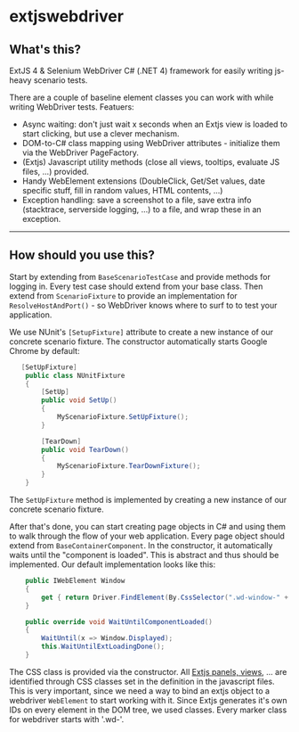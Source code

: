 # extjswebdriver

## What's this?

ExtJS 4 &amp; Selenium WebDriver C# (.NET 4) framework for easily writing js-heavy scenario tests. 

There are a couple of baseline element classes you can work with while writing WebDriver tests. Featuers:

* Async waiting: don't just wait x seconds when an Extjs view is loaded to start clicking, but use a clever mechanism.
* DOM-to-C# class mapping using WebDriver attributes - initialize them via the WebDriver PageFactory.
* (Extjs) Javascript utility methods (close all views, tooltips, evaluate JS files, ...) provided.
* Handy WebElement extensions (DoubleClick, Get/Set values, date specific stuff, fill in random values, HTML contents, ...)
* Exception handling: save a screenshot to a file, save extra info (stacktrace, serverside logging, ...) to a file, and wrap these in an exception.

* * *

## How should you use this?

Start by extending from `BaseScenarioTestCase` and provide methods for logging in. Every test case should extend from your base class.
Then extend from `ScenarioFixture` to provide an implementation for `ResolveHostAndPort()` - so WebDriver knows where to surf to to test your application.

We use NUnit's `[SetupFixture]` attribute to create a new instance of our concrete scenario fixture. The constructor automatically starts Google Chrome by default:

```C#
   [SetUpFixture]
    public class NUnitFixture
    {
        [SetUp]
        public void SetUp()
        {
            MyScenarioFixture.SetUpFixture();
        }

        [TearDown]
        public void TearDown()
        {
            MyScenarioFixture.TearDownFixture();
        }
    }
```

The `SetUpFixture` method is implemented by creating a new instance of our concrete scenario fixture.

After that's done, you can start creating page objects in C# and using them to walk through the flow of your web application. Every page object should extend from `BaseContainerComponent`.
In the constructor, it automatically waits until the "component is loaded". This is abstract and thus should be implemented. Our default implementation looks like this:

```C#
    public IWebElement Window
    {
        get { return Driver.FindElement(By.CssSelector(".wd-window-" + CssClassname)); }
    }

    public override void WaitUntilComponentLoaded()
    {
        WaitUntil(x => Window.Displayed);
        this.WaitUntilExtLoadingDone();
    }
```

The CSS class is provided via the constructor. All <a href="http://docs.sencha.com/extjs/4.1.3/#!/api/Ext.tree.View" target="_blank">Extjs panels, views</a>, ... are identified through CSS classes set in the definition in the javascript files. This is very important, since we need a way to bind an extjs object to a webdriver `WebElement` to start working with it. Since Extjs generates it's own IDs on every element in the DOM tree, we used classes. Every marker class for webdriver starts with '.wd-'.
